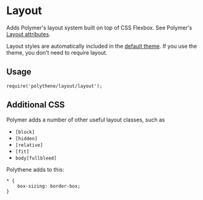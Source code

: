 # Layout

Adds Polymer's layout system built on top of CSS Flexbox. See Polymer's [Layout attributes](https://www.polymer-project.org/0.5/docs/polymer/layout-attrs.html).

Layout styles are automatically included in the [default theme](#theme). If you use the theme, you don't need to require layout.


## Usage

	require('polythene/layout/layout');


## Additional CSS

Polymer adds a number of other useful layout classes, such as 

* `[block]`
* `[hidden]`
* `[relative]`
* `[fit]`
* `body[fullbleed]`

Polythene adds to this:

	* {
	    box-sizing: border-box;
	}
